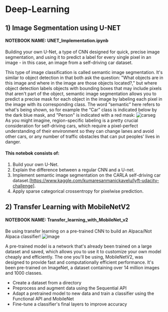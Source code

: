 # Deep-Learning
## 1) Image Segmentation using U-NET
#### NOTEBOOK NAME: UNET_Implementation.ipynb
Building your own U-Net, a type of CNN designed for quick, precise image segmentation, and using it to predict a label for every single pixel in an image - in this case, an image from a self-driving car dataset. 

This type of image classification is called semantic image segmentation. It's similar to object detection in that both ask the question: "What objects are in this image and where in the image are those objects located?," but where object detection labels objects with bounding boxes that may include pixels that aren't part of the object, semantic image segmentation allows you to predict a precise mask for each object in the image by labeling each pixel in the image with its corresponding class. The word “semantic” here refers to what's being shown, so for example the “Car” class is indicated below by the dark blue mask, and "Person" is indicated with a red mask:
![carseg](https://user-images.githubusercontent.com/86155658/132116430-f98b7960-980e-4501-8eb8-4b2970cc55a5.png)\
As you might imagine, region-specific labeling is a pretty crucial consideration for self-driving cars, which require a pixel-perfect understanding of their environment so they can change lanes and avoid other cars, or any number of traffic obstacles that can put peoples' lives in danger.

#### This notebok consists of:
1. Build your own U-Net.
2. Explain the difference between a regular CNN and a U-net.
3. Implement semantic image segmentation on the CARLA self-driving car dataset.[https://www.kaggle.com/kumaresanmanickavelu/lyft-udacity-challenge].
4. Apply sparse categorical crossentropy for pixelwise prediction.

## 2) Transfer Learning with MobileNetV2
#### NOTEBOOK NAME: Transfer_learning_with_MobileNet_v2
Be using transfer learning on a pre-trained CNN to build an Alpaca/Not Alpaca classifier!
![image](https://user-images.githubusercontent.com/86155658/133078539-fe7ffc74-cab7-407b-b85d-deed6b0f64ed.png)

A pre-trained model is a network that's already been trained on a large dataset and saved, which allows you to use it to customize your own model cheaply and efficiently. The one you'll be using, MobileNetV2, was designed to provide fast and computationally efficient performance. It's been pre-trained on ImageNet, a dataset containing over 14 million images and 1000 classes.

- Create a dataset from a directory
- Preprocess and augment data using the Sequential API
- Adapt a pretrained model to new data and train a classifier using the Functional API and MobileNet
- Fine-tune a classifier's final layers to improve accuracy 
